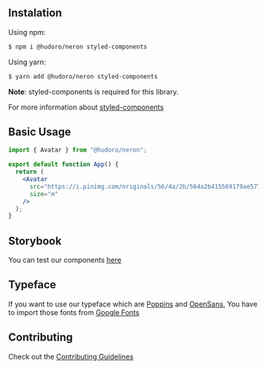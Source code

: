 ## Instalation

Using npm:

```bash
$ npm i @hudoro/neron styled-components
```

Using yarn:

```bash
$ yarn add @hudoro/neron styled-components
```

**Note**: styled-components is required for this library.

For more information about [styled-components](https://styled-components.com)

## Basic Usage

```jsx
import { Avatar } from "@hudoro/neron";

export default function App() {
  return (
    <Avatar
      src="https://i.pinimg.com/originals/56/4a/2b/564a2b415569179ae577e79e4f9cb666.jpg"
      size="m"
    />
  );
}
```

## Storybook

You can test our components [here](https://neron-storybook.hudoro.com)

## Typeface

If you want to use our typeface which are [Poppins](https://fonts.google.com/specimen/Poppins) and [OpenSans](https://fonts.google.com/specimen/Open+Sans), You have to import those fonts from [Google Fonts](https://fonts.google.com/)

## Contributing

Check out the [Contributing Guidelines](CONTRIBUTING.md)
